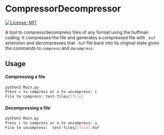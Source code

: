 # CompressorDecompressor
[![License: MIT](https://img.shields.io/badge/Python-3-green.svg)]()

A tool to compress/decompress files of any format using the huffman coding.
It compresses the file and generates a compressed file with ```.huf``` extension and decompresses 
that ```.huf``` file back into its original state given the commands to `compress` and `decompress`. 

## Usage
#### Compressing a file
```bash
python3 Main.py
Press c to compress or u to uncompress: c
File to compress: test-files/[file]
```
#### Decompressing a file
```bash 
python3 Main.py
Press c to compress or u to uncompress: u
File to uncompress:  test-files/[file].huf
```
